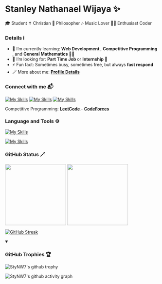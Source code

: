 # Stanley Nathanael Wijaya ✨

🎓 Student
✝️ Christian
🧠 Philosopher
🎶 Music Lover
🧑‍💻 Enthusiast Coder

<h3>Details ℹ</h3>

- 🌱 I’m currently learning: <b> Web Development </b>, <b> Competitive Programming </b>, and <b> General Mathematics </b> 👨‍🔬
- 🤔 I’m looking for: <b> Part Time Job </b> or <b> Internship </b> 🙏
- ⚡ Fun fact: Sometimes busy, sometimes free, but always <b> fast respond </b>
- 🪄 More about me: <a href = "https://bento.me/snw77"> <b> Profile Details </b> </a>

<h3>Connect with me 📬</h3>

<!-- https://github.com/tandpfun/skill-icons -->

[![My Skills](https://skillicons.dev/icons?i=instagram&theme=dark)](https://www.instagram.com/snw.77/)
[![My Skills](https://skillicons.dev/icons?i=linkedin&theme=dark)](https://www.linkedin.com/in/stanley-nathanel-wijaya/)
[![My Skills](https://skillicons.dev/icons?i=gmail&theme=light)](https://mail.google.com/mail/u/?authuser=stanley.n.wijaya7@gmail.com)

Competitive Programming: <a href="https://leetcode.com/xStyNWx/"> <b> LeetCode </b> </a> - <a href="https://codeforces.com/profile/xStyNWx"> <b> CodeForces </b> </a>

<h3>Language and Tools ⚙️</h3>

<!-- https://github.com/tandpfun/skill-icons -->

[![My Skills](https://skillicons.dev/icons?i=html,css,js,jquery,bootstrap,c,cpp,python,java&theme=light)](https://skillicons.dev)

[![My Skills](https://skillicons.dev/icons?i=discord,github,notion,figma,eclipse,vscode&theme=light)](https://skillicons.dev)

<h3>GitHub Status 🪄</h3>

<!-- https://github.com/anuraghazra/github-readme-stats -->

<p>
  <a>
    <img align="center" src="https://github-readme-stats.vercel.app/api/top-langs/?username=StyNW7&layout=donut", height="200px" />
  </a>
  <a>
    <img align="center" src="https://github-readme-stats.vercel.app/api?username=StyNW7&show_icons=true&locale=en", height="200px"" />
  </a>
</p>

<!-- https://github.com/DenverCoder1/github-readme-streak-stats -->

[![GitHub Streak](https://streak-stats.demolab.com/?user=StyNW7)](https://git.io/streak-stats)

<details open>
  
  <summary>
    <h3>GitHub Trophies 🏆</h3>
  </summary>
  
  <!-- https://github.com/ryo-ma/github-profile-trophy -->
  
  ![StyNW7's github trophy](https://github-profile-trophy.vercel.app/?username=StyNW7&&rank=S,SS,SSS,A,AA,AAA,B,C,SECRET)

  <!-- https://github.com/ashutosh00710/github-readme-activity-graph -->
  
  ![StyNW7's github activity graph](https://github-readme-activity-graph.vercel.app/graph?username=StyNW7&area=true&hide_border=true&bg_color=f0f0f0&color=708090&line=24292e&point=24292e&area_color=333333&title_color=777)
  
</details>

<!-- END -->
